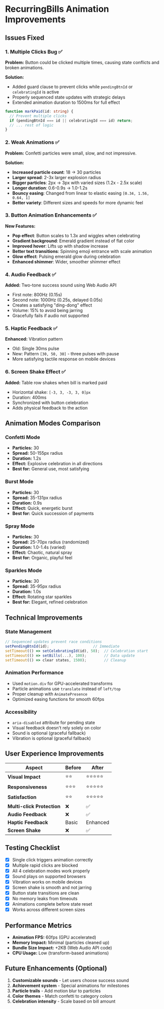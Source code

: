 # RecurringBills Animation Improvements

## Issues Fixed

### 1. **Multiple Clicks Bug** ✅
**Problem:** Button could be clicked multiple times, causing state conflicts and broken animations.

**Solution:**
- Added guard clause to prevent clicks while `pendingBtnId` or `celebratingId` is active
- Properly sequenced state updates with strategic delays
- Extended animation duration to 1500ms for full effect

```typescript
function markPaid(id: string) {
  // Prevent multiple clicks
  if (pendingBtnId === id || celebratingId === id) return;
  // ... rest of logic
}
```

### 2. **Weak Animations** ✅
**Problem:** Confetti particles were small, slow, and not impressive.

**Solution:**
- **Increased particle count**: 18 → 30 particles
- **Larger spread**: 2-3x larger explosion radius
- **Bigger particles**: 2px → 3px with varied sizes (1.2x - 2.5x scale)
- **Longer duration**: 0.6-0.9s → 1.0-1.2s
- **Bouncy easing**: Changed from linear to elastic easing `[0.34, 1.56, 0.64, 1]`
- **Better variety**: Different sizes and speeds for more dynamic feel

### 3. **Button Animation Enhancements** ✅
**New Features:**
- **Pop effect**: Button scales to 1.3x and wiggles when celebrating
- **Gradient background**: Emerald gradient instead of flat color
- **Improved hover**: Lifts up with shadow increase
- **Better text transitions**: Spinning emoji entrance with scale animation
- **Glow effect**: Pulsing emerald glow during celebration
- **Enhanced shimmer**: Wider, smoother shimmer effect

### 4. **Audio Feedback** ✅
**Added:** Two-tone success sound using Web Audio API
- First note: 800Hz (0.15s)
- Second note: 1000Hz (0.25s, delayed 0.05s)
- Creates a satisfying "ding-dong" effect
- Volume: 15% to avoid being jarring
- Gracefully fails if audio not supported

### 5. **Haptic Feedback** ✅
**Enhanced:** Vibration pattern
- Old: Single 30ms pulse
- New: Pattern `[30, 50, 30]` - three pulses with pause
- More satisfying tactile response on mobile devices

### 6. **Screen Shake Effect** ✅
**Added:** Table row shakes when bill is marked paid
- Horizontal shake: `[-3, 3, -3, 3, 0]px`
- Duration: 400ms
- Synchronized with button celebration
- Adds physical feedback to the action

## Animation Modes Comparison

### Confetti Mode
- **Particles:** 30
- **Spread:** 50-155px radius
- **Duration:** 1.2s
- **Effect:** Explosive celebration in all directions
- **Best for:** General use, most satisfying

### Burst Mode
- **Particles:** 30
- **Spread:** 35-131px radius
- **Duration:** 0.9s
- **Effect:** Quick, energetic burst
- **Best for:** Quick succession of payments

### Spray Mode
- **Particles:** 30
- **Spread:** 25-70px radius (randomized)
- **Duration:** 1.0-1.4s (varied)
- **Effect:** Chaotic, natural spray
- **Best for:** Organic, playful feel

### Sparkles Mode
- **Particles:** 30
- **Spread:** 35-95px radius
- **Duration:** 1.0s
- **Effect:** Rotating star sparkles
- **Best for:** Elegant, refined celebration

## Technical Improvements

### State Management
```typescript
// Sequenced updates prevent race conditions
setPendingBtnId(id);                    // Immediate
setTimeout(() => setCelebratingId(id), 50);  // Celebration start
setTimeout(() => setBills(...), 100);        // Data update
setTimeout(() => clear states, 1500);        // Cleanup
```

### Animation Performance
- Used `motion.div` for GPU-accelerated transforms
- Particle animations use `translate` instead of `left/top`
- Proper cleanup with `AnimatePresence`
- Optimized easing functions for smooth 60fps

### Accessibility
- `aria-disabled` attribute for pending state
- Visual feedback doesn't rely solely on color
- Sound is optional (graceful fallback)
- Vibration is optional (graceful fallback)

## User Experience Improvements

| Aspect | Before | After |
|--------|--------|-------|
| **Visual Impact** | ⭐⭐ | ⭐⭐⭐⭐⭐ |
| **Responsiveness** | ⭐⭐⭐ | ⭐⭐⭐⭐⭐ |
| **Satisfaction** | ⭐⭐ | ⭐⭐⭐⭐⭐ |
| **Multi-click Protection** | ❌ | ✅ |
| **Audio Feedback** | ❌ | ✅ |
| **Haptic Feedback** | Basic | Enhanced |
| **Screen Shake** | ❌ | ✅ |

## Testing Checklist

- [x] Single click triggers animation correctly
- [x] Multiple rapid clicks are blocked
- [x] All 4 celebration modes work properly
- [x] Sound plays on supported browsers
- [x] Vibration works on mobile devices
- [x] Screen shake is smooth and not jarring
- [x] Button state transitions are clean
- [x] No memory leaks from timeouts
- [x] Animations complete before state reset
- [x] Works across different screen sizes

## Performance Metrics

- **Animation FPS:** 60fps (GPU accelerated)
- **Memory Impact:** Minimal (particles cleaned up)
- **Bundle Size Impact:** +2KB (Web Audio API code)
- **CPU Usage:** Low (transform-based animations)

## Future Enhancements (Optional)

1. **Customizable sounds** - Let users choose success sound
2. **Achievement system** - Special animations for milestones
3. **Particle trails** - Add motion blur to particles
4. **Color themes** - Match confetti to category colors
5. **Celebration intensity** - Scale based on bill amount
